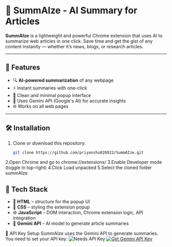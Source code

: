 # 📄 SummAIze - AI Summary for Articles

**SummAIze** is a lightweight and powerful Chrome extension that uses AI to summarize web articles in one click. Save time and get the gist of any content instantly — whether it’s news, blogs, or research articles.

---

## 🚀 Features

- 🔍 **AI-powered summarization** of any webpage
- ⚡ Instant summaries with one-click
- 🎯 Clean and minimal popup interface
- 🧠 Uses Gemini API (Google's AI) for accurate insights
- 🌐 Works on all web pages

---

## 🛠️ Installation

1. Clone or download this repository:
   ```bash
   git clone https://github.com/priyanshu026922/SummAIze.git
2.Open Chrome and go to chrome://extensions/
3.Enable Developer mode (toggle in top-right)
4.Click Load unpacked
5.Select the cloned folder summAIze


## 🧰 Tech Stack

- 🔹 **HTML** – structure for the popup UI
- 🎨 **CSS** – styling the extension popup
- ⚙️ **JavaScript** – DOM interaction, Chrome extension logic, API integration
- 🤖 **Gemini API** – AI model to generate article summaries


🔐 API Key Setup
SummAIze uses the Gemini API to generate summaries. You need to set your API key:
![Needs API Key](https://img.shields.io/badge/API%20Key-Required-red?style=for-the-badge&logo=google)
[![Get Gemini API Key](https://img.shields.io/badge/Get%20Gemini%20API%20Key-blue?logo=google&style=for-the-badge)](https://aistudio.google.com/app/apikey)
